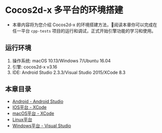 # Cocos2d-x 多平台的环境搭建

- 本章内容将为您介绍 Cocos2d-x 的环境搭建方法，阅读本章你可以完成在任一平台 `cpp-tests` 项目的运行和调试，正式开始引擎功能的学习和使用。

## 运行环境

1. 操作系统: macOS 10.13/Windows 7/Ubuntu 16.04
1. 引擎: cocos2d-x v3.16
1. IDE: Android Studio 2.3.3/Visual Studio 2015/XCode 8.3

## 本章目录

- [Android - Android Studio](./Android-Studio.md)
- [IOS平台 - XCode](./IOS.md)
- [macOS平台 - XCode](./OSX.md)
- [Linux平台]()
- [Windows平台 - Visual Studio](./Windows.md)